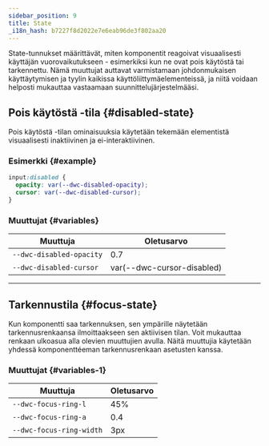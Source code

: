 ```yaml
---
sidebar_position: 9
title: State
_i18n_hash: b7227f8d2022e7e6eab96de3f802aa20
---
```

State-tunnukset määrittävät, miten komponentit reagoivat visuaalisesti käyttäjän vuorovaikutukseen - esimerkiksi kun ne ovat pois käytöstä tai tarkennettu. Nämä muuttujat auttavat varmistamaan johdonmukaisen käyttäytymisen ja tyylin kaikissa käyttöliittymäelementeissä, ja niitä voidaan helposti mukauttaa vastaamaan suunnittelujärjestelmääsi.

<!-- vale off -->
## Pois käytöstä -tila {#disabled-state}
<!-- vale on -->
Pois käytöstä -tilan ominaisuuksia käytetään tekemään elementistä visuaalisesti inaktiivinen ja ei-interaktiivinen.

### Esimerkki {#example}

```css
input:disabled {
  opacity: var(--dwc-disabled-opacity);
  cursor: var(--dwc-disabled-cursor);
}
```

### Muuttujat {#variables}

| **Muuttuja**             | **Oletusarvo**          |
|--------------------------|-------------------------|
| `--dwc-disabled-opacity` | 0.7                     |
| `--dwc-disabled-cursor`  | var(--dwc-cursor-disabled) |

---

## Tarkennustila {#focus-state}

Kun komponentti saa tarkennuksen, sen ympärille näytetään tarkennusrenkaansa ilmoittaakseen sen aktiivisen tilan. Voit mukauttaa renkaan ulkoasua alla olevien muuttujien avulla. Näitä muuttujia käytetään yhdessä komponenttéeman tarkennusrenkaan asetusten kanssa.

### Muuttujat {#variables-1}

| **Muuttuja**              | **Oletusarvo** |
|---------------------------|-----------------|
| `--dwc-focus-ring-l`      | 45%             |
| `--dwc-focus-ring-a`      | 0.4             |
| `--dwc-focus-ring-width`  | 3px             |
